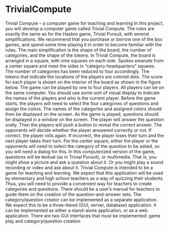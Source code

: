# TrivialCompute
Trivial Compute – a computer game for
teaching and learning
In this project, you will develop a computer game called Trivial Compute. The rules are exactly the same
as for the Hasbro game, Trivial Pursuit, with several simplifications. We recommend that you purchase
or borrow one of the box games, and spend some time playing it in order to become familiar with the
rules.
The main simplification is the shape of the board, the number of categories, and the shape of the tokens.
In Trivial Compute, the board is arranged in a square, with nine squares on each side. Spokes emanate
from a center square and meet the sides in “category headquarters” squares. The number of categories
has been reduced to four accordingly. The tokens that indicate the locations of the players are colored
dots. The score for each player is shown on the interior of the board as shown in the figure below.
The game can be played by one to four players. All players can be on the same computer. You should
use some sort of visual display to indicate the names of the players and who is the current player.
Before the game starts, the players will need to select the four categories of questions and assign the
colors. The names of the categories and assigned colors should then be displayed on the screen.
As the game is played, questions should be displayed in a window on the screen. The player will answer
the question orally. Then the players will push a button to reveal the correct answer. The opponents will
decide whether the player answered correctly or not. If correct, the player rolls again. If incorrect, the
player loses their turn and the next player takes their turn. For the center square, either the player or
the opponents will need to select the category of the question to be asked, so you will need a dialog for
this.
In this computerized version of the game, questions will be textual (as in Trivial Pursuit), or multimedia.
That is, you might show a picture and ask a question about it. Or you might play a sound recording or
video and ask about it.
Trivial Compute is intended to be a game for teaching and learning. We expect that this application will
be used by elementary and high school teachers as a way of quizzing their students. Thus, you will need
to provide a convenient way for teachers to create categories and questions. There should be a user’s
manual for teachers to guide them on the creation of the question-and-answer sets. The
category/question creator can be implemented as a separate application.
We expect this to be a three-tiered (GUI, server, database) application. It can be implemented as either
a stand-alone application, or as a web application. There are two GUI interfaces that must be
implemented: game play and category/question creation
